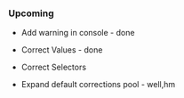 ### Upcoming

- Add warning in console - done

- Correct Values - done

- Correct Selectors

- Expand default corrections pool - well,hm
